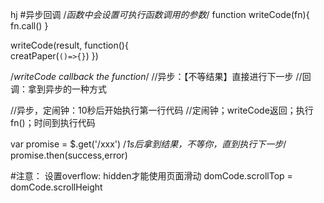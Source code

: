 hj
#异步回调
/*函数中会设置可执行函数调用的参数*/
function writeCode(fn){
    fn.call()
}


writeCode(result,
    function(){                    
        creatPaper(`()=>{}`)
    })

/*writeCode callback the function*/
//异步：【不等结果】直接进行下一步
//回调：拿到异步的一种方式

//异步，定闹钟：10秒后开始执行第一行代码
//定闹钟；writeCode返回；执行fn()；时间到执行代码

var promise = $.get('/xxx')    /*1s后拿到结果，不等你，直到执行下一步*/
promise.then(success,error)


#注意：
设置overflow: hidden才能使用页面滑动
domCode.scrollTop = domCode.scrollHeight
